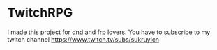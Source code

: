 # TwitchRPG
I made this project for dnd and frp lovers. You have to subscribe to my twitch channel https://www.twitch.tv/subs/sukruylcn
